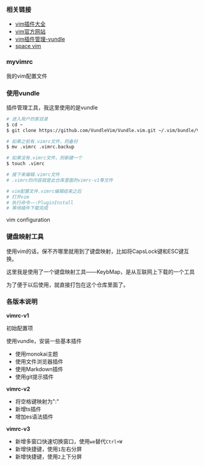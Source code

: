 ### 相关链接

<ul>
<li><a href="https://vimawesome.com/">vim插件大全</a>  </li>
<li><a href="https://www.vim.org/">vim官方网站</a>  </li>
<li><a href="https://github.com/VundleVim/Vundle.vim">vim插件管理-vundle</a></li>
<li><a href="https://spacevim.org/cn/">space vim</a></li>
</ul>

### myvimrc

我的vim配置文件

### 使用vundle

插件管理工具，我这里使用的是vundle

```bash
# 进入用户的家目录
$ cd ~
$ git clone https://github.com/VundleVim/Vundle.vim.git ~/.vim/bundle/Vundle.vim 

# 如果之前有.vimrc文件，则备份
$ mv .vimrc .vimrc.backup

# 如果没有.vimrc文件，则新建一个
$ touch .vimrc

# 接下来编辑.vimrc文件
# .vimrc的内容就是此仓库里面的vimrc-v1等文件

# vim配置文件.vimrc编辑结束之后
# 打开vim
# 执行命令——:PluginInstall
# 等待插件下载完成
```

vim configuration

### 键盘映射工具

使用vim的话，保不齐哪里就用到了键盘映射，比如将CapsLock键和ESC键互换。

这里我是使用了一个键盘映射工具——KeybMap，是从互联网上下载的一个工具

为了便于以后使用，就直接打包在这个仓库里面了。

### 各版本说明

**vimrc-v1**

初始配置项

使用vundle，安装一些基本插件

* 使用monokai主题
* 使用文件浏览器插件
* 使用Markdown插件
* 使用git提示插件

**vimrc-v2**

* 将空格键映射为":"
* 新增ts插件
* 增加es语法插件

**vimrc-v3**

* 新增多窗口快速切换窗口，使用`we`替代`Ctrl+W`
* 新增快捷键，使用`1`左右分屏
* 新增快捷键，使用`2`上下分屏
